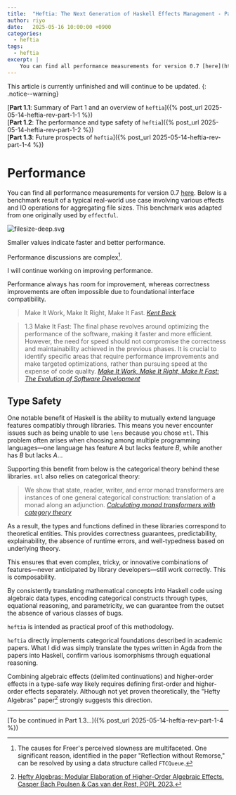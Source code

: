 ```yaml
---
title:  "Heftia: The Next Generation of Haskell Effects Management - Part 1.2"
author: riyo
date:   2025-05-16 10:00:00 +0900
categories:
  - heftia
tags:
  - heftia
excerpt: |
    You can find all performance measurements for version 0.7 [here](https://github.com/sayo-hs/heftia/blob/v0.7.0.0/benchmark/performance.md).
---
```


This article is currently unfinished and will continue to be updated.
{: .notice--warning}

[**Part 1.1**: Summary of Part 1 and an overview of `heftia`]({% post_url 2025-05-14-heftia-rev-part-1-1 %})<br>
[**Part 1.2**: The performance and type safety of `heftia`]({% post_url 2025-05-14-heftia-rev-part-1-2  %})<br>
[**Part 1.3**: Future prospects of `heftia`]({% post_url 2025-05-14-heftia-rev-part-1-4  %})

# Performance

You can find all performance measurements for version 0.7 [here](https://github.com/sayo-hs/heftia/blob/v0.7.0.0/benchmark/performance.md).
Below is a benchmark result of a typical real-world use case involving various effects and IO operations for aggregating file sizes. This benchmark was adapted from one originally used by `effectful`.

<img src="{{ '/assets/images/heftia-part-1/filesize-deep.svg' | relative_url }}" alt="filesize-deep.svg">

Smaller values indicate faster and better performance.

Performance discussions are complex[^5].

[^5]: The causes for Freer's perceived slowness are multifaceted. One significant reason, identified in the paper "Reflection without Remorse," can be resolved by using a data structure called `FTCQueue`.

I will continue working on improving performance.

Performance always has room for improvement, whereas correctness improvements are often impossible due to foundational interface compatibility.

> Make It Work, Make It Right, Make It Fast. <cite><a href="https://kentbeck.com/">Kent Beck</a></cite>

> 1.3 Make It Fast:
> The final phase revolves around optimizing the performance of the software, making it faster and more efficient. However, the need for speed should not compromise the correctness and maintainability achieved in the previous phases. It is crucial to identify specific areas that require performance improvements and make targeted optimizations, rather than pursuing speed at the expense of code quality. <cite><a href="https://medium.com/@ibk9493/make-it-work-make-it-right-make-it-fast-the-evolution-of-software-development-fbbc1eddd33e">Make It Work, Make It Right, Make It Fast: The Evolution of Software Development</a></cite>

## Type Safety

One notable benefit of Haskell is the ability to mutually extend language features compatibly through libraries. This means you never encounter issues such as being unable to use `lens` because you chose `mtl`.
This problem often arises when choosing among multiple programming languages—one language has feature *A* but lacks feature *B*, while another has *B* but lacks *A*...

Supporting this benefit from below is the categorical theory behind these libraries. `mtl` also relies on categorical theory:

> We show that state, reader, writer, and error monad transformers are instances of one general categorical construction: translation of a monad along an adjunction. <cite><a href="https://arxiv.org/abs/2503.20024">Calculating monad transformers with category theory</a></cite>

As a result, the types and functions defined in these libraries correspond to theoretical entities. This provides correctness guarantees, predictability, explainability, the absence of runtime errors, and well-typedness based on underlying theory.

This ensures that even complex, tricky, or innovative combinations of features—never anticipated by library developers—still work correctly. This is composability.

By consistently translating mathematical concepts into Haskell code using algebraic data types, encoding categorical constructs through types, equational reasoning, and parametricity, we can guarantee from the outset the absence of various classes of bugs.

`heftia` is intended as practical proof of this methodology.

`heftia` directly implements categorical foundations described in academic papers. What I did was simply translate the types written in Agda from the papers into Haskell, confirm various isomorphisms through equational reasoning.

Combining algebraic effects (delimited continuations) and higher-order effects in a type-safe way likely requires defining first-order and higher-order effects separately.
Although not yet proven theoretically, the "Hefty Algebras" paper[^10] strongly suggests this direction.

---

[To be continued in Part 1.3...]({% post_url 2025-05-14-heftia-rev-part-1-4 %})

[^10]: [Hefty Algebras: Modular Elaboration of Higher-Order Algebraic Effects. Casper Bach Poulsen & Cas van der Rest, POPL 2023.](https://dl.acm.org/doi/10.1145/3571255)
